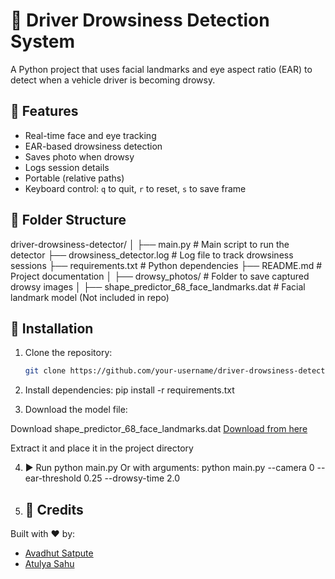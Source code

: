 # 🛑 Driver Drowsiness Detection System

A Python project that uses facial landmarks and eye aspect ratio (EAR) to detect when a vehicle driver is becoming drowsy.

## 🚀 Features

- Real-time face and eye tracking
- EAR-based drowsiness detection
- Saves photo when drowsy
- Logs session details
- Portable (relative paths)
- Keyboard control: `q` to quit, `r` to reset, `s` to save frame

## 📂 Folder Structure

driver-drowsiness-detector/
│
├── main.py                          # Main script to run the detector
├── drowsiness_detector.log         # Log file to track drowsiness sessions
├── requirements.txt                # Python dependencies
├── README.md                       # Project documentation
│
├── drowsy_photos/                  # Folder to save captured drowsy images
│
├── shape_predictor_68_face_landmarks.dat   # Facial landmark model (Not included in repo)


## 🔧 Installation

1. Clone the repository:
   ```bash
   git clone https://github.com/your-username/driver-drowsiness-detector.git

2. Install dependencies:
    pip install -r requirements.txt

3. Download the model file:

Download shape_predictor_68_face_landmarks.dat
[Download from here](https://dlib.net/files/shape_predictor_68_face_landmarks.dat.bz2)

Extract it and place it in the project directory

4. ▶️ Run
    python main.py
Or with arguments:
    python main.py --camera 0 --ear-threshold 0.25 --drowsy-time 2.0


5. ## 🙌 Credits

Built with ❤️ by:

- [Avadhut Satpute](https://github.com/Avadhut2)
- [Atulya Sahu](https://github.com/devatulya) 